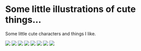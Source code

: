 # Some little illustrations of cute things...
<div>
Some little cute characters and things I like.
</div>

![](https://i.imgur.com/GTfeeUB.jpg)
![](https://i.imgur.com/KajdF5M.jpg)
![](https://i.imgur.com/I0sHtR5.jpg)
![](https://i.imgur.com/YjPI9Vj.jpg)
![](https://i.imgur.com/5dv3bNz.png)
![](https://i.imgur.com/jmVr9Ju.png)
![](https://i.imgur.com/zXC1tiX.png)
![](https://i.imgur.com/j5CKlYo.png)

